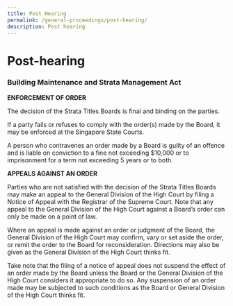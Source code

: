 ```yaml
---
title: Post Hearing
permalink: /general-proceedings/post-hearing/
description: Post hearing
---
```

# Post-hearing


### Building Maintenance and Strata Management Act

  

**ENFORCEMENT OF ORDER**

The decision of the Strata Titles Boards is final and binding on the parties.

If a party fails or refuses to comply with the order(s) made by the Board, it may be enforced at the Singapore State Courts.

A person who contravenes an order made by a Board is guilty of an offence and is liable on conviction to a fine not exceeding $10,000 or to imprisonment for a term not exceeding 5 years or to both.

**APPEALS AGAINST AN ORDER**

Parties who are not satisfied with the decision of the Strata Titles Boards may make an appeal to the General Division of the High Court by filing a Notice of Appeal with the Registrar of the Supreme Court. Note that any appeal to the General Division of the High Court against a Board’s order can only be made on a point of law.

Where an appeal is made against an order or judgment of the Board, the General Division of the High Court may confirm, vary or set aside the order, or remit the order to the Board for reconsideration. Directions may also be given as the General Division of the High Court thinks fit.

Take note that the filing of a notice of appeal does not suspend the effect of an order made by the Board unless the Board or the General Division of the High Court considers it appropriate to do so. Any suspension of an order made may be subjected to such conditions as the Board or General Division of the High Court thinks fit.